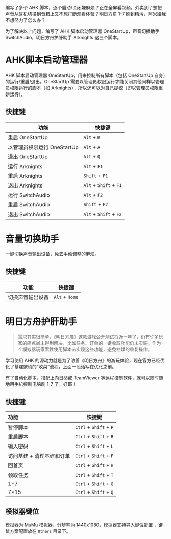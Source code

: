 编写了多个 AHK 脚本，逐个启动/关闭嫌麻烦？正在全屏看视频，外卖到了想把声音从耳机切换到音箱上又不想打断观看体验？明日方舟 1-7 刷到精污，阿米娅我不想努力了怎么办？

为了解决以上问题，编写了 AHK 脚本启动管理器 OneStartUp，声音切换助手 SwitchAudio，明日方舟护肝助手 Arknights 这三个脚本。

# AHK脚本启动管理器 #

AHK 脚本启动管理器 OneStartUp，用来控制所有脚本（包括 OneStartUp 自身）的运行/重启/退出。OneStartUp 需要以管理员权限运行才能关闭其他同样以管理员权限运行的脚本（如 Arknights），所以还可以对自己提权（即以管理员权限重新运行）。

## 快捷键 ##

| 功能                        | 快捷键                 |
| --------------------------- | ---------------------- |
| 重启 OneStartUp             | `Alt` + `R`            |
| 以管理员权限运行 OneStartUp | `Alt` + `A`            |
| 退出 OneStartUp             | `Alt` + `Q`            |
| 运行 Arknights              | `Alt` + `F1`           |
| 重启 Arknights              | `Shift` + `F1`         |
| 退出 Arknights              | `Alt` + `Shift` + `F1` |
| 运行 SwitchAudio              | `Alt` + `F2`           |
| 重启 SwitchAudio              | `Shift` + `F2`         |
| 退出 SwitchAudio              | `Alt` + `Shift` + `F2` |


# 音量切换助手 #

一键切换声音输出设备，免去手动调整的麻烦。

## 快捷键 ##

| 功能             | 快捷键         |
| ---------------- | -------------- |
| 切换声音输出设备 | `Alt` + `Home` |

# 明日方舟护肝助手 #

> 需求其实很简单，《明日方舟》这款游戏公开测试将近一年了，仍有许多玩家的痛点尚未得到解决，比如任务、订单的一键收取功能仍未实装。作为一个模拟器玩家索性使用脚本去实现这些功能，避免枯燥的重复操作。

学习使用 AHK 的源动力就是为了改善《明日方舟》的游玩体验，现在官方已经优化了基建繁琐的“收菜”流程，上面一段话写在优化之前。

有了自动化脚本，搭配上向日葵或 TeamViewer 等远程控制软件，就可以随时随地用手机控制电脑刷 1-7 了，好耶！

## 快捷键 ##

| 功能                                 | 快捷键                  |
| :----------------------------------- | ----------------------- |
| 暂停脚本                             | `Ctrl` + `Shift` +  `P` |
| 重启脚本 | `Ctrl` + `Shift` + `R` |
| 输入密码 | `Ctrl` + `Shift` + `L` |
| 访问基建 + 清理基建和订单               | `Ctrl` + `Shift` + `F` |
| 回首页                               | `Ctrl` + `Shift` + `H`            |
| 领取任务                             | `Ctrl` + `Shift` + `T`            |
| 1-7                                  | `Ctrl` + `Shift` + `G`            |
| 7-15                             | `Ctrl` + `Shift` + `Q`           |

## 模拟器键位 ##

模拟器为 MuMu 模拟器，分辨率为 1440x1080，模拟器支持导入键位配置 ，键鼠方案配置放在 `Others` 目录下。